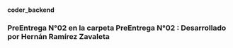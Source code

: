 #### coder_backend
### PreEntrega N°02 en la carpeta PreEntrega N°02 : Desarrollado por Hernán Ramírez Zavaleta
